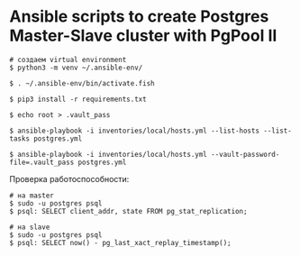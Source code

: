 # Ansible scripts to create Postgres Master-Slave cluster with PgPool II

```shell
# создаем virtual environment
$ python3 -m venv ~/.ansible-env/

$ . ~/.ansible-env/bin/activate.fish

$ pip3 install -r requirements.txt

$ echo root > .vault_pass

$ ansible-playbook -i inventories/local/hosts.yml --list-hosts --list-tasks postgres.yml
    
$ ansible-playbook -i inventories/local/hosts.yml --vault-password-file=.vault_pass postgres.yml 
```

Проверка работоспособности:

```shell
# на master
$ sudo -u postgres psql
$ psql: SELECT client_addr, state FROM pg_stat_replication;

# на slave
$ sudo -u postgres psql
$ psql: SELECT now() - pg_last_xact_replay_timestamp();
```